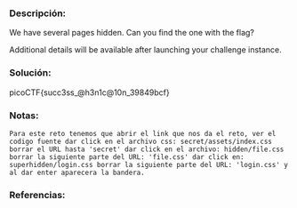 ### Descripción: 
We have several pages hidden. Can you find the one with the flag?

Additional details will be available after launching your challenge instance.
### Solución:

 picoCTF{succ3ss_@h3n1c@10n_39849bcf}
### Notas:
```shell
Para este reto tenemos que abrir el link que nos da el reto, ver el codigo fuente dar click en el archivo css: secret/assets/index.css borrar el URL hasta 'secret' dar click en el archivo: hidden/file.css borrar la siguiente parte del URL: 'file.css' dar click en: superhidden/login.css borrar la siguiente parte del URL: 'login.css' y al dar enter aparecera la bandera.
```
### Referencias:
